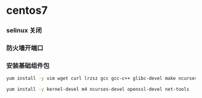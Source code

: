 # centos7

### selinux 关闭



### 防火墙开端口



### 安装基础组件包

```bash
yum install -y vim wget curl lrzsz gcc gcc-c++ glibc-devel make ncurses-devel openssl-devel autoconf git  

yum install -y kernel-devel m4 ncurses-devel openssl-devel net-tools

```

